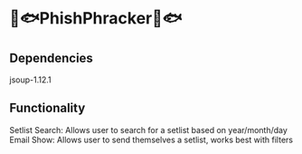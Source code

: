 # 🐠🐟PhishPhracker🐠🐟

## Dependencies
jsoup-1.12.1

## Functionality
Setlist Search:
Allows user to search for a setlist based on year/month/day
Email Show:
Allows user to send themselves a setlist, works best with filters
